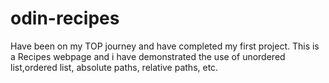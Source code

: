 # odin-recipes
Have been on my TOP journey and have completed my first project.
This is a Recipes webpage and i have demonstrated the use of unordered list,ordered list, absolute paths, relative paths, etc.
